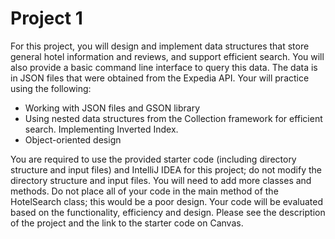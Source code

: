 # Project 1
For this project, you will design and implement data structures that store general hotel information and reviews, and support efficient search. You will also provide a basic command line interface to query this data. The data is in JSON files that were obtained from the Expedia API.  Your will practice using the following:
-	Working with JSON files and GSON library
-	Using nested data structures from the Collection framework for efficient search. Implementing Inverted Index.
-	Object-oriented design 

You are required to use the provided starter code (including directory structure and input files) and IntelliJ IDEA for this project; do not modify the directory structure and input files.  You will need to add more classes and methods. Do not place all of your code in the main method of the HotelSearch class; this would be a poor design. Your code will be evaluated based on the functionality, efficiency and design.
Please see the description of the project and the link to the starter code on Canvas.
